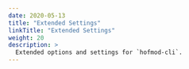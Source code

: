 ```yaml
---
date: 2020-05-13
title: "Extended Settings"
linkTitle: "Extended Settings"
weight: 20
description: >
  Extended options and settings for `hofmod-cli`.
---
```



